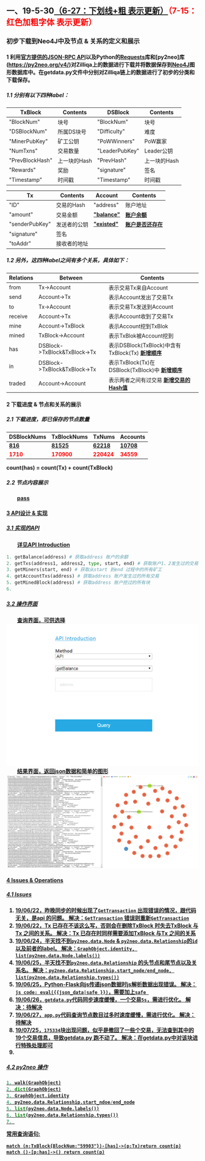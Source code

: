 ## 一、19-5-30<u>（6-27：下划线+粗 表示更新）</u><span style="color:red">（7-15：红色加粗字体 表示更新）</span>
### 初步下载到Neo4J中及节点 & 关系的定义和展示
#### 1 利用[官方提供的JSON-RPC API](https://apidocs.zilliqa.com/#introduction)以及Python的[Requests](http://docs.python-requests.org)库和[py2neo]库(https://py2neo.org/v4/)对Zilliqa上的数据进行下载并将数据保存到[Neo4J](https://neo4j.com/)图形数据库中。在getdata.py文件中分别对Zilliqa链上的数据进行了初步的分类和下载保存。
##### 1.1 分别有以下四种label：
|TxBlock|Contents|DSBlock|Contents|
|--|--|--|--|
|"BlockNum"|块号|"BlockNum"|块号|
|"DSBlockNum"|所属DS块号|"Difficulty"|难度|
|"MinerPubKey"|矿工公钥|"PoWWinners"|PoW赢家|
|"NumTxns"|交易数量|"LeaderPubKey"|Leader公钥|
|"PrevBlockHash"|上一块的Hash|"PrevHash"|上一块的Hash|
|"Rewards"|奖励|"signature"|签名|
|"Timestamp"|时间戳|"Timestamp"|时间戳|

|Tx|Contents|Account|Contents|
|--|--|--|--|
|"ID"|交易的Hash|"address"|账户地址|
|"amount"|交易金额|<u>**"balance"**</u>|<u>**账户余额**</u>|
|"senderPubKey"|发送者的公钥|<u>**"existed"**</u>|<u>**账户是否还存在**</u>|
|"signature"|签名|||
|"toAddr"|接收者的地址|||

##### 1.2 另外，这四种label之间有多个关系，具体如下：
|Relations|Between|Contents|
|--|--|--|
|from|Tx->Account|表示交易Tx来自Account|
|send|Account->Tx|表示Account发出了交易Tx|
|to|Tx->Account|表示交易Tx发送到Account|
|receive|Account->Tx|表示Account收到了交易Tx|
|mine|Account->TxBlock|表示Account挖到TxBlok|
|mined|TxBlock->Account|表示TxBlok被Account挖到|
|has|DSBlock->TxBlock&TxBlock->Tx|表示DSBlock(TxBlock)中含有TxBlock(Tx) <u>**新增顺序**</u>|
|in|DSBlock->TxBlock&TxBlock->Tx|表示TxBlock(Tx)在DSBlock(TxBlock)中 <u>**新增顺序**</u>|
|traded|Account->Account|表示两者之间有过交易 <u>**新增交易的Hash值**</u>|

#### 2 下载进度 & 节点和关系的展示
##### 2.1 下载进度，即已保存的节点数量
|DSBlockNums|TxBlockNums|TxNums|Accounts|
|--|--|--|--|
|<u>**816**</u>|<u>**81525**</u>|<u>**62218**</u>|<u>**10708**</u>|
|**<div style="color:red">1710</div>**|**<div style="color:red">170900</div>**|**<div style="color:red">220424</div>**|**<div style="color:red">34559</div>**|

<b>count(has) = count(Tx) + count(TxBlock)</b>

##### 2.2 节点内容展示
<!-- ![图1.其中红色节点表示23号DSBlock，橙色节点表示该DSBlock包含的TxBlock](../pictures/DSBlock.png)
![图2.其中橙色节点表示100006号TxBlock，绿色节点表示该TxBlock包含的Tx，红色节点表示该TxBlok属于的DSBlock，紫色节点表示该TxBlock被挖的账户](../pictures/TxBlock.png)
![图3.其中绿色节点表示ID为75e972...的交易Tx，橙色节点表示该交易属于的TxBlock，两个紫色节点分别表示该Tx的交易双方账户](../pictures/Tx.png)
![图4.其中紫色节点表示address为9a690a...的账户，橙色节点表示该账户挖到的TxBlock](../pictures/Account.png) -->
&emsp;&emsp;<u>**pass**</u>

#### <u>3 API设计 & 实现</u>
##### <u>3.1 实现的API</u>
&emsp;&emsp;<u>**详见[API Introduction](apis.md)**</u>
```python
1. getBalance(address) # 获取address 账户的余额
2. getTxs(address1, address2, type, start, end) # 获取账户1、2发生过的交易
3. getMiners(start, end) # 获取从start 到end 过程中的所有矿工
4. getAccountTxs(address) # 获取address 账户发生过的所有交易
5. getMinedBlock(address) # 获取address 账户挖过的所有块
6. 
```

##### <u>3.2 操作界面</u>
&emsp;&emsp;<u>**查询界面，可供选择**</u>
![图5.查询界面，可供选择](../pictures/index.png)
&emsp;&emsp;<u>**结果界面，返回json数据和简单的图形**</u>
![图6.结果界面，返回json数据和简单的图形](../pictures/result.png)

#### <u>4 Issues & Operations</u>
##### <u>4.1 Issues</u>
<u><b>
1. 19/06/22，昨晚同步的时候出现了`GetTransaction` 出现错误的情况，跟代码无关，是api 的问题。
	解决：`GetTransaction` 错误则重新`GetTransaction`
2. 19/06/22，Tx 已存在不该这么写，否则会在删除TxBlock 时失去TxBlock 与Tx 之间的关系。
	解决：Tx 已存在时同样需要添加TxBlock 与Tx 之间的关系
3. 19/06/24，半天找不到`py2neo.data.Node` & `py2neo.data.Relationship`的`id`以及前者的label。
	解决：`GraphObject.identity, list(py2neo.data.Node.labels())`
4. 19/06/25，半天找不到`py2neo.data.Relationship` 的头节点和尾节点以及关系名。
	解决：`py2neo.data.Relationship.start_node/end_node, list(py2noe.data.Relationship.types())`
4. 19/06/25，Python-Flask向js传递json数据时js解析数据出现错误。
	解决：`js code: eval({{json_data|safe }})`，需要加上`safe `
5. 19/06/26，`getdata.py`代码同步速度缓慢，一个交易`5s`，需进行优化。
	解决：待解决
6. 19/06/27，`app.py`代码查询节点数目过多时速度缓慢，需进行优化。
	解决：待解决
7. 19/07/25，`175334`块出现问题，似乎是撤回了一些个交易，无法查到其中的19个交易信息，导致getdata.py 跑不动了。
	解决：在getdata.py中对该块进行特殊处理即可
8. 
</b></u>
##### <u>4.2 py2neo 操作</u>
<u><b>
```python
1. walk(GraphObject)
2. dict(GraphObject)
3. GraphObject.identity
4. py2neo.data.Relationship.start_ndoe/end_node
5. list(py2neo.data.Node.labels())
6. list(py2neo.data.Relationship.types())
7. 
```
</b></u>

<u><b>常用查询语句:
```batch
match (n:TxBlock{BlockNum:"59903"})-[has]->(p:Tx)return count(p)
match ()-[p:has]->() return count(p)
```
</b></u>